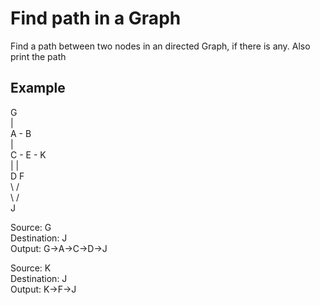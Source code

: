 # Find path in a Graph
Find a path between two nodes in an directed Graph, if there is any. Also print the path

## Example
G				<br />
|				<br />
A - B			<br />
|				<br />
C - E - K		<br />
|		|		<br />
D		F		<br />
 \		/		<br />
   \  /			<br />
    J			<br />

Source: G				<br />
Destination: J			<br />
Output: G->A->C->D->J	<br />

Source: K				<br />
Destination: J			<br />
Output: K->F->J			<br />
